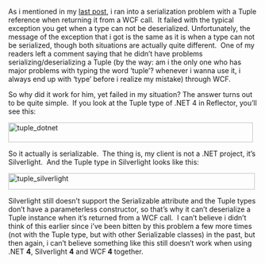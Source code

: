 <p>As i mentioned in my <a href="http://davybrion.com/blog/2010/06/my-first-request-for-the-next-net-version/" target="_blank">last post</a>, i ran into a serialization problem with a Tuple reference when returning it from a WCF call.&#160; It failed with the typical exception you get when a type can not be deserialized. Unfortunately, the message of the exception that i got is the same as it is when a type can not be serialized, though both situations are actually quite different.&#160; One of my readers left a comment saying that he didn’t have problems serializing/deserializing a Tuple (by the way: am i the only one who has major problems with typing the word ‘tuple’? whenever i wanna use it, i always end up with ‘type’ before i realize my mistake) through WCF.&#160; </p>  <p>So why did it work for him, yet failed in my situation? The answer turns out to be quite simple.&#160; If you look at the Tuple type of .NET 4 in Reflector, you’ll see this:</p>  <p><a href="http://davybrion.com/pictures/Mor.TupleAndSerializationDeserialization_124CB/tuple_dotnet.png"><img style="border-bottom: 0px; border-left: 0px; display: inline; border-top: 0px; border-right: 0px" title="tuple_dotnet" border="0" alt="tuple_dotnet" src="http://davybrion.com/pictures/Mor.TupleAndSerializationDeserialization_124CB/tuple_dotnet_thumb.png" width="493" height="40" /></a> </p>  <p>So it actually is serializable.&#160; The thing is, my client is not a .NET project, it’s Silverlight.&#160; And the Tuple type in Silverlight looks like this:</p>  <p><a href="http://davybrion.com/pictures/Mor.TupleAndSerializationDeserialization_124CB/tuple_silverlight.png"><img style="border-bottom: 0px; border-left: 0px; display: inline; border-top: 0px; border-right: 0px" title="tuple_silverlight" border="0" alt="tuple_silverlight" src="http://davybrion.com/pictures/Mor.TupleAndSerializationDeserialization_124CB/tuple_silverlight_thumb.png" width="497" height="33" /></a> </p>  <p></p>  <p>Silverlight still doesn’t support the Serializable attribute and the Tuple types don’t have a parameterless constructor, so that’s why it can’t deserialize a Tuple instance when it’s returned from a WCF call.&#160; I can’t believe i didn’t think of this earlier since i’ve been bitten by this problem a few more times (not with the Tuple type, but with other Serializable classes) in the past, but then again, i can’t believe something like this still doesn’t work when using .NET <strong>4</strong>, Silverlight <strong>4</strong> and WCF<strong> 4 </strong>together. </p>